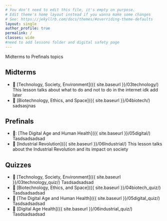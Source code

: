 ```yaml
---
# You don't need to edit this file, it's empty on purpose.
# Edit theme's home layout instead if you wanna make some changes
# See: https://jekyllrb.com/docs/themes/#overriding-theme-defaults
layout: single
author_profile: true
permalink: /
classes: wide
#need to add lessons folder and digital safety page
---
```


Midterms to Prefinals topics
## Midterms
- :blue_book: [Technology, Society, Environment]({{ site.baseurl }}/03technology/)
  This lesson talks about what to do and not to do in the internet idk add later
- :blue_book: [Biotechnology, Ethics, and Space]({{ site.baseurl }}/04biotech/)
  sadsasjnas


## Prefinals
- 📙: [The Digital Age and Human Health]({{ site.baseurl }}/05digital/)
  Tasdsadsadsad
- 📙 [Industrial Revolution]({{ site.baseurl }}/06Industrial/)
  This lesson talks about the Industrial Revolution and its impact on society

## Quizzes
- :closed_book: [Technology, Society, Environment]({{ site.baseurl }}/03technology_quiz/)
  Tasdsadsadsad
- :closed_book: [Biotechnology, Ethics, and Space]({{ site.baseurl }}/04biotech_quiz/)
  Tasdsadsadsad
- :closed_book: [The Digital Age and Human Health]({{ site.baseurl }}/05digital_quiz/)
  Tasdsadsadsad
- :closed_book: [Digital Age Health]({{ site.baseurl }}/06industrial_quiz/)
  Tasdsadsadsad

